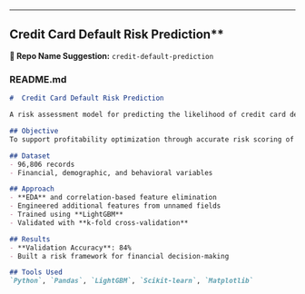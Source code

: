 #
---

## Credit Card Default Risk Prediction**

**📁 Repo Name Suggestion:** `credit-default-prediction`

### README.md
```markdown
#  Credit Card Default Risk Prediction

A risk assessment model for predicting the likelihood of credit card default using structured financial data.

## Objective
To support profitability optimization through accurate risk scoring of credit card customers.

## Dataset
- 96,806 records
- Financial, demographic, and behavioral variables

## Approach
- **EDA** and correlation-based feature elimination
- Engineered additional features from unnamed fields
- Trained using **LightGBM**
- Validated with **k-fold cross-validation**

## Results
- **Validation Accuracy**: 84%
- Built a risk framework for financial decision-making

## Tools Used
`Python`, `Pandas`, `LightGBM`, `Scikit-learn`, `Matplotlib`


